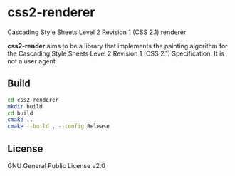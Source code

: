 # css2-renderer
Cascading Style Sheets Level 2 Revision 1 (CSS 2.1) renderer

**css2-render** aims to be a library that implements the painting algorithm for
the Cascading Style Sheets Level 2 Revision 1 (CSS 2.1) Specification. It is not
a user agent.

## Build
```sh
cd css2-renderer
mkdir build
cd build
cmake ..
cmake --build . --config Release
```

## License
GNU General Public License v2.0

